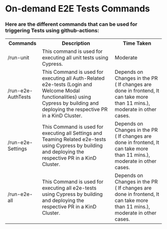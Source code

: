 # On-demand E2E Tests Commands

### Here are the different commands that can be used for triggering Tests using github-actions:

<table>
  <tr>
    <th>Commands</th>
    <th>Description</th>
    <th>Time Taken</th>
  </tr>
  <tr>
    <td>/run-unit</td>
    <td>This command is used for executing all unit tests using Cypress.</td>
    <td>Moderate</td>
  </tr>
  <tr>
    <td>/run-e2e-AuthTests</td>
    <td>This Command is used for executing all Auth-Related e2e-tests (Login and Welcome Modal functionalities) using Cypress by building and deploying the respective PR in a KinD Cluster.</td>
    <td>Depends on Changes in the PR ( If changes are done in frontend, It can take more than 11 mins.), moderate in other cases.</td>
  </tr>
  <tr>
    <td>/run-e2e-Settings</td>
    <td>This Command is used for executing all Settings and Teaming Related e2e-tests using Cypress by building and deploying the respective PR in a KinD Cluster.</td>
    <td>Depends on Changes in the PR ( If changes are done in frontend, It can take more than 11 mins.), moderate in other cases.</td>
  </tr>
  <tr>
    <td>/run-e2e-all</td>
    <td>This Command is used for executing all e2e-tests using Cypress by building and deploying the respective PR in a KinD Cluster.</td>
    <td>Depends on Changes in the PR ( If changes are done in frontend, It can take more than 11 mins.), moderate in other cases.</td>
  </tr>
</table>
